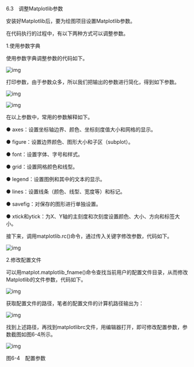 6.3　调整Matplotlib参数

安装好Matplotlib后，要为绘图项目设置Matplotlib参数。

在代码执行的过程中，有以下两种方式可以调整参数。

1.使用参数字典

使用参数字典调整参数的代码如下。

![img](https://cdn.nlark.com/yuque/0/2022/jpeg/21473765/1644303513128-9f6bed94-33b8-4bca-9395-1764113ab0c7.jpeg)

打印参数，由于参数众多，所以我们把输出的参数进行简化，得到如下参数。

![img](https://cdn.nlark.com/yuque/0/2022/jpeg/21473765/1644303513721-936c077e-fb81-48e8-a751-13ff2a758498.jpeg)

![img](https://cdn.nlark.com/yuque/0/2022/jpeg/21473765/1644303514230-5115560f-db98-4e6f-ada9-9f858524c7bc.jpeg)

在以上参数中，常用的参数解释如下。

● axes：设置坐标轴边界、颜色、坐标刻度值大小和网格的显示。

● figure：设置边界颜色、图形大小和子区（subplot）。

● font：设置字体、字号和样式。

● grid：设置网格颜色和线型。

● legend：设置图例和其中的文本的显示。

● lines：设置线条（颜色、线型、宽度等）和标记。

● savefig：对保存的图形进行单独设置。

● xtick和ytick：为X、Y轴的主刻度和次刻度设置颜色、大小、方向和标签大小。

接下来，调用matplotlib.rc()命令，通过传入关键字修改参数，代码如下。

![img](https://cdn.nlark.com/yuque/0/2022/jpeg/21473765/1644303514784-2b738199-2c25-49be-91b0-9cf0d0e9ea4f.jpeg)

2.修改配置文件

可以用matplot.matplotlib_fname()命令查找当前用户的配置文件目录，从而修改Matplotlib的文件参数，代码如下。

![img](https://cdn.nlark.com/yuque/0/2022/jpeg/21473765/1644303515270-6b5254a0-42b4-4112-bf44-746195ffd84d.jpeg)

获取配置文件的路径，笔者的配置文件的计算机路径输出为：

![img](https://cdn.nlark.com/yuque/0/2022/jpeg/21473765/1644303515833-7a4b81f3-4980-41ea-abec-ef68d926521e.jpeg)

找到上述路径，再找到matplotlibrc文件，用编辑器打开，即可修改配置参数，参数截图如图6-4所示。

![img](https://cdn.nlark.com/yuque/0/2022/jpeg/21473765/1644303516298-0b692ee7-fed3-47d4-91a1-3947a84c26bb.jpeg)

图6-4　配置参数
